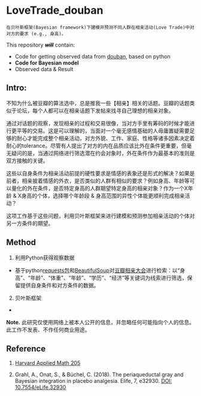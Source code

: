 # LoveTrade_douban

```
在贝叶斯框架(Bayesian framework)下建模并预测不同人群在相亲活动(Love Trade)中对对方的要求 (e.g., 身高)。
```

This repository ~~***will***~~ contain:
* Code for getting observed data from [douban](https://www.douban.com/), based on python
* **Code for Bayesian model**
* Observed data & Result



## Intro:
不知为什么被豆瓣的算法选中，总是推我一些【相亲】相关的话题。豆瓣的话题类似于论坛，每个人都可以在相亲话题下发帖来找寻自己理想的相亲对象。

通过对话题的观察，发现相亲的过程和交易很像，当对方手里有筹码的时候才能进行更平等的交易。这是可以理解的，当面对一个毫无感情基础的人毋庸置疑需要足够的耐心才能完成整个相亲活动，对方外貌、工作、家庭、性格等诸多因素决定着耐心的tolerance。尽管有人提出了对方的内在品质应该比外在条件更重要，但毫无疑问的是，当通过网络进行筛选潜在约会对象时，外在条件作为最基本的准则是双方接触的关键。

这些以自身条件为相亲活动前提的硬性要求是情感的表象还是形式的解决？如果是前者，相亲披着情感的外衣，是否类似的人群有相似的要求？例如身高、年龄等可以量化的外在条件，是否特定身高的人群期望特定身高的相亲对象？作为一个X年龄 & X身高的个体，选择哪个年龄段 & 身高范围的异性个体能更顺利完成相亲活动？

这项工作基于这些问题，利用贝叶斯框架来进行建模和预测参加相亲活动的个体对另一方条件的期望。

## Method
1. 利用Python获得观察数据
* 基于python[requests包](https://docs.python-requests.org/en/latest/)和[BeautifulSoup](https://www.crummy.com/software/BeautifulSoup/bs4/doc/)对[豆瓣相亲大会](https://www.douban.com/gallery/topic/51644/)进行检索：以“身高”、“年龄”、“体重”、“年龄”、“学历”、“经济”等关键词为线索进行筛选，保留提供自身条件和对方条件的数据。

2. 贝叶斯框架
* 


**Note.** 此研究仅使用网络上被本人公开的信息，并忽略任何可能指向个人的信息。此工作不发表、不作任何商业用途。

## Reference

1. [Harvard Applied Math 205](https://courses.seas.harvard.edu/courses/am205/index.html)

2. Grahl, A., Onat, S., & Büchel, C. (2018). The periaqueductal gray and Bayesian integration in placebo analgesia. Elife, 7, e32930.
[DOI: 10.7554/eLife.32930](https://elifesciences.org/articles/32930)

